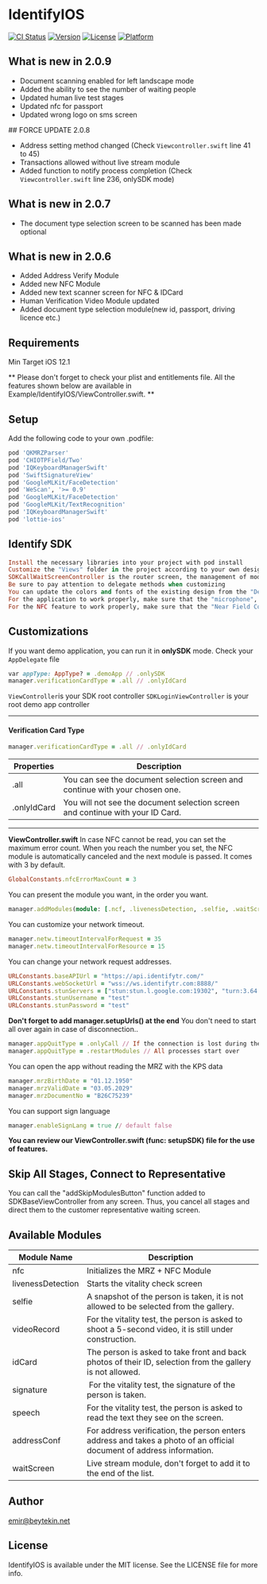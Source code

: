 # IdentifyIOS

[![CI Status](https://img.shields.io/travis/emir@beytekin.net/IdentifyIOS.svg?style=flat)](https://travis-ci.org/emir@beytekin.net/IdentifyIOS)
[![Version](https://img.shields.io/cocoapods/v/IdentifyIOS.svg?style=flat)](https://cocoapods.org/pods/IdentifyIOS)
[![License](https://img.shields.io/cocoapods/l/IdentifyIOS.svg?style=flat)](https://cocoapods.org/pods/IdentifyIOS)
[![Platform](https://img.shields.io/cocoapods/p/IdentifyIOS.svg?style=flat)](https://cocoapods.org/pods/IdentifyIOS)

## What is new in 2.0.9
- Document scanning enabled for left landscape mode
- Added the ability to see the number of waiting people
- Updated human live test stages
- Updated nfc for passport
- Updated wrong logo on sms screen

## FORCE UPDATE 2.0.8
- Address setting method changed (Check `Viewcontroller.swift` line 41 to 45)
- Transactions allowed without live stream module
- Added function to notify process completion (Check `Viewcontroller.swift` line 236, onlySDK mode)

## What is new in 2.0.7
- The document type selection screen to be scanned has been made optional

## What is new in 2.0.6
- Added Address Verify Module
- Added new NFC Module
- Added new text scanner screen for NFC & IDCard 
- Human Verification Video Module updated
- Added document type selection module(new id, passport, driving licence etc.)


## Requirements
Min Target iOS 12.1 
                    
** Please don't forget to check your plist and entitlements file. All the features shown below are available in Example/IdentifyIOS/ViewController.swift. **

## Setup
                    
Add the following code to your own .podfile:

```ruby
pod 'QKMRZParser'
pod 'CHIOTPField/Two'
pod 'IQKeyboardManagerSwift'
pod 'SwiftSignatureView'
pod 'GoogleMLKit/FaceDetection'
pod 'WeScan', '>= 0.9'
pod 'GoogleMLKit/FaceDetection'
pod 'GoogleMLKit/TextRecognition'
pod 'IQKeyboardManagerSwift'
pod 'lottie-ios'
```

## Identify SDK
                    
```ruby
Install the necessary libraries into your project with pod install
Customize the "Views" folder in the project according to your own design
SDKCallWaitScreenController is the router screen, the management of modules and call waiting screen are here. Do not change the name of this screen, the SDK works according to this screen.
Be sure to pay attention to delegate methods when customizing
You can update the colors and fonts of the existing design from the "Design.swift" file or the xib file according to your own design. (There are module examples and design customization that can be used in the ViewController.swift file)
For the application to work properly, make sure that the "microphone", "camera", "speech permission" and "NFC Tag Reader Session" settings are turned on in your info.plist file. In the sample application, you can look at the info.plist file.
For the NFC feature to work properly, make sure that the "Near Field Communication Tag Reading" feature is added in the "Signing & Capabilities" settings and check your .entitlements file.
```

## Customizations

If you want demo application, you can run it in **onlySDK** mode. Check your `AppDelegate` file
```ruby
var appType: AppType? = .demoApp // .onlySDK
manager.verificationCardType = .all // .onlyIdCard
```                    
`ViewController`is your SDK root controller
`SDKLoginViewController` is your root demo app controller

------------
#### Verification Card Type
```ruby
manager.verificationCardType = .all // .onlyIdCard
```
Properties  | Description
------------- | -------------
.all           | You can see the document selection screen and continue with your chosen one.
.onlyIdCard           | You will not see the document selection screen and continue with your ID Card.


------------

**ViewController.swift**
In case NFC cannot be read, you can set the maximum error count. When you reach the number you set, the NFC module is automatically canceled and the next module is passed. It comes with 3 by default.
```ruby
GlobalConstants.nfcErrorMaxCount = 3
```
You can present the module you want, in the order you want.
```ruby
manager.addModules(module: [.ncf, .livenessDetection, .selfie, .waitScreen])
```
You can customize your network timeout.
```ruby
manager.netw.timeoutIntervalForRequest = 35
manager.netw.timeoutIntervalForResource = 15
```
You can change your network request addresses.
```ruby
URLConstants.baseAPIUrl = "https://api.identifytr.com/"
URLConstants.webSocketUrl = "wss://ws.identifytr.com:8888/"
URLConstants.stunServers = ["stun:stun.l.google.com:19302", "turn:3.64.99.127:3478"]
URLConstants.stunUsername = "test"
URLConstants.stunPassword = "test"
```
**Don't forget to add manager.setupUrls() at the end**
You don't need to start all over again in case of disconnection..
```ruby
manager.appQuitType = .onlyCall // If the connection is lost during the call, it only opens the call screen.
manager.appQuitType = .restartModules // All processes start over
```
You can open the app without reading the MRZ with the KPS data
```ruby
manager.mrzBirthDate = "01.12.1950"
manager.mrzValidDate = "03.05.2029"
manager.mrzDocumentNo = "B26C75239"
```
You can support sign language
```ruby
manager.enableSignLang = true // default false
```
**You can review our ViewController.swift (func: setupSDK) file for the use of features.**

## Skip All Stages, Connect to Representative
                    
You can call the "addSkipModulesButton" function added to SDKBaseViewController from any screen. Thus, you cancel all stages and direct them to the customer representative waiting screen.

## Available Modules
                    
Module Name  | Description
------------- | -------------
nfc           | Initializes the MRZ + NFC Module
livenessDetection  | Starts the vitality check screen
selfie        | A snapshot of the person is taken, it is not allowed to be selected from the gallery.
videoRecord   | For the vitality test, the person is asked to shoot a 5-second video, it is still under construction.
idCard        | The person is asked to take front and back photos of their ID, selection from the gallery is not allowed.
signature     | For the vitality test, the signature of the person is taken.
speech        | For the vitality test, the person is asked to read the text they see on the screen.
addressConf        | For address verification, the person enters address and takes a photo of an official document of address information.
waitScreen        | Live stream module, don't forget to add it to the end of the list.


## Author
                    
emir@beytekin.net

## License
                    
IdentifyIOS is available under the MIT license. See the LICENSE file for more info.







